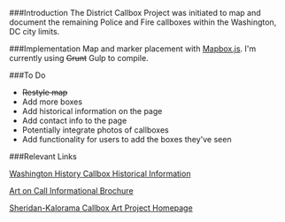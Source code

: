 ###Introduction
The District Callbox Project was initiated to map and document the remaining Police and Fire callboxes within the Washington, DC city limits.

###Implementation
Map and marker placement with [Mapbox.js](https://github.com/mapbox/mapbox.js/). I'm currently using ~~Grunt~~ Gulp to compile.

###To Do
- ~~Restyle map~~
- Add more boxes
- Add historical information on the page
- Add contact info to the page
- Potentially integrate photos of callboxes 
- Add functionality for users to add the boxes they've seen

###Relevant Links

[Washington History Callbox Historical Information](http://www.washingtonhistory.com/?q=content/call-box-project)

[Art on Call Informational Brochure](http://www.washingtonhistory.com/sites/default/files/Callboxes2002peach.pdf)

[Sheridan-Kalorama Callbox Art Project Homepage](http://sheridankaloramacallbox.org/index.html)
